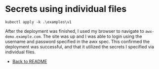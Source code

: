 # Secrets using individual files

```shell
kubectl apply -k .\examples\v1
```

After the deployment was finished, I used my browser to navigate to `awx-demo.example.com`. The site was up and I was able to login using the username and password specified in the awx spec. This confirmed the deployment was successful, and that it utilized the secrets I specified via individual files.

- [Back to README](../README.md)